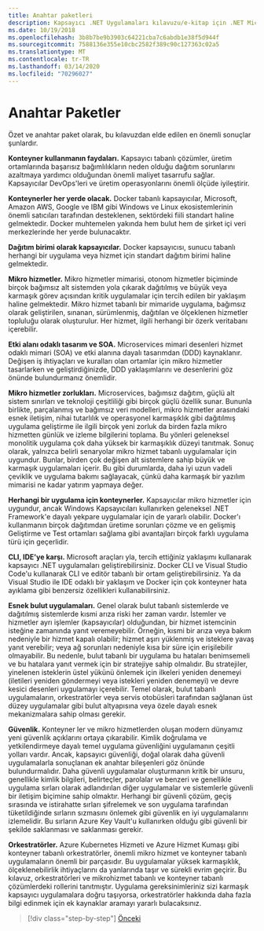 ```yaml
---
title: Anahtar paketleri
description: Kapsayıcı .NET Uygulamaları kılavuzu/e-kitap için .NET Microservices Architecture'dan önemli paketleri alın, avantajlar ve dezavantajlar, tasarım ve geliştirme için DDD desenleri gibi bir mikrohizmet mimarisi ni kullanırken ilgili üst düzey sorunlara hızlı bir şekilde göz atın, esneklik, güvenlik ve orkestratörlerin kullanımı.
ms.date: 10/19/2018
ms.openlocfilehash: 3b8b7be9b3903c64221cba7c6abdb1e38f5d944f
ms.sourcegitcommit: 7588136e355e10cbc2582f389c90c127363c02a5
ms.translationtype: MT
ms.contentlocale: tr-TR
ms.lasthandoff: 03/14/2020
ms.locfileid: "70296027"
---
```

# <a name="key-takeaways"></a>Anahtar Paketler

Özet ve anahtar paket olarak, bu kılavuzdan elde edilen en önemli sonuçlar şunlardır.

**Konteyner kullanmanın faydaları.** Kapsayıcı tabanlı çözümler, üretim ortamlarında başarısız bağımlılıkların neden olduğu dağıtım sorunlarını azaltmaya yardımcı olduğundan önemli maliyet tasarrufu sağlar. Kapsayıcılar DevOps'leri ve üretim operasyonlarını önemli ölçüde iyileştirir.

**Konteynerler her yerde olacak.** Docker tabanlı kapsayıcılar, Microsoft, Amazon AWS, Google ve IBM gibi Windows ve Linux ekosistemlerinin önemli satıcıları tarafından desteklenen, sektördeki fiili standart haline gelmektedir. Docker muhtemelen yakında hem bulut hem de şirket içi veri merkezlerinde her yerde bulunacaktır.

**Dağıtım birimi olarak kapsayıcılar.** Docker kapsayıcısı, sunucu tabanlı herhangi bir uygulama veya hizmet için standart dağıtım birimi haline gelmektedir.

**Mikro hizmetler.** Mikro hizmetler mimarisi, otonom hizmetler biçiminde birçok bağımsız alt sistemden yola çıkarak dağıtılmış ve büyük veya karmaşık görev açısından kritik uygulamalar için tercih edilen bir yaklaşım haline gelmektedir. Mikro hizmet tabanlı bir mimaride uygulama, bağımsız olarak geliştirilen, sınanan, sürümlenmiş, dağıtılan ve ölçeklenen hizmetler topluluğu olarak oluşturulur. Her hizmet, ilgili herhangi bir özerk veritabanı içerebilir.

**Etki alanı odaklı tasarım ve SOA.** Microservices mimari desenleri hizmet odaklı mimari (SOA) ve etki alanına dayalı tasarımdan (DDD) kaynaklanır. Değişen iş ihtiyaçları ve kuralları olan ortamlar için mikro hizmetler tasarlarken ve geliştirdiğinizde, DDD yaklaşımlarını ve desenlerini göz önünde bulundurmanız önemlidir.

**Mikro hizmetler zorlukları.** Microservices, bağımsız dağıtım, güçlü alt sistem sınırları ve teknoloji çeşitliliği gibi birçok güçlü özellik sunar. Bununla birlikte, parçalanmış ve bağımsız veri modelleri, mikro hizmetler arasındaki esnek iletişim, nihai tutarlılık ve operasyonel karmaşıklık gibi dağıtılmış uygulama geliştirme ile ilgili birçok yeni zorluk da birden fazla mikro hizmetten günlük ve izleme bilgilerini toplama. Bu yönleri geleneksel monolitik uygulama çok daha yüksek bir karmaşıklık düzeyi tanıtmak. Sonuç olarak, yalnızca belirli senaryolar mikro hizmet tabanlı uygulamalar için uygundur. Bunlar, birden çok değişen alt sistemlere sahip büyük ve karmaşık uygulamaları içerir. Bu gibi durumlarda, daha iyi uzun vadeli çeviklik ve uygulama bakımı sağlayacak, çünkü daha karmaşık bir yazılım mimarisi ne kadar yatırım yapmaya değer.

**Herhangi bir uygulama için konteynerler.** Kapsayıcılar mikro hizmetler için uygundur, ancak Windows Kapsayıcıları kullanırken geleneksel .NET Framework'e dayalı yekpare uygulamalar için de yararlı olabilir. Docker'ı kullanmanın birçok dağıtımdan üretime sorunları çözme ve en gelişmiş Geliştirme ve Test ortamları sağlama gibi avantajları birçok farklı uygulama türü için geçerlidir.

**CLI, IDE'ye karşı.** Microsoft araçları yla, tercih ettiğiniz yaklaşımı kullanarak kapsayıcı .NET uygulamaları geliştirebilirsiniz. Docker CLI ve Visual Studio Code'u kullanarak CLI ve editör tabanlı bir ortam geliştirebilirsiniz. Ya da Visual Studio ile IDE odaklı bir yaklaşım ve Docker için çok konteyner hata ayıklama gibi benzersiz özellikleri kullanabilirsiniz.

**Esnek bulut uygulamaları.** Genel olarak bulut tabanlı sistemlerde ve dağıtılmış sistemlerde kısmi arıza riski her zaman vardır. İstemler ve hizmetler ayrı işlemler (kapsayıcılar) olduğundan, bir hizmet istemcinin isteğine zamanında yanıt veremeyebilir. Örneğin, kısmi bir arıza veya bakım nedeniyle bir hizmet kapalı olabilir; hizmet aşırı yüklenmiş ve isteklere yavaş yanıt verebilir; veya ağ sorunları nedeniyle kısa bir süre için erişilebilir olmayabilir. Bu nedenle, bulut tabanlı bir uygulama bu hataları benimsemeli ve bu hatalara yanıt vermek için bir stratejiye sahip olmalıdır. Bu stratejiler, yinelenen isteklerin üstel yükünü önlemek için ilkeleri yeniden denemeyi (iletileri yeniden göndermeyi veya istekleri yeniden denemeyi) ve devre kesici desenleri uygulamayı içerebilir. Temel olarak, bulut tabanlı uygulamaların, orkestratörler veya servis otobüsleri tarafından sağlanan üst düzey uygulamalar gibi bulut altyapısına veya özele dayalı esnek mekanizmalara sahip olması gerekir.

**Güvenlik.** Konteyner ler ve mikro hizmetlerden oluşan modern dünyamız yeni güvenlik açıklarını ortaya çıkarabilir. Kimlik doğrulama ve yetkilendirmeye dayalı temel uygulama güvenliğini uygulamanın çeşitli yolları vardır. Ancak, kapsayıcı güvenliği, doğal olarak daha güvenli uygulamalarla sonuçlanan ek anahtar bileşenleri göz önünde bulundurmalıdır. Daha güvenli uygulamalar oluşturmanın kritik bir unsuru, genellikle kimlik bilgileri, belirteçler, parolalar ve benzeri ve genellikle uygulama sırları olarak adlandırılan diğer uygulamalar ve sistemlerle güvenli bir iletişim biçimine sahip olmaktır. Herhangi bir güvenli çözüm, geçiş sırasında ve istirahatte sırları şifrelemek ve son uygulama tarafından tüketildiğinde sırların sızmasını önlemek gibi güvenlik en iyi uygulamalarını izlemelidir. Bu sırların Azure Key Vault'u kullanırken olduğu gibi güvenli bir şekilde saklanması ve saklanması gerekir.

**Orkestratörler.** Azure Kubernetes Hizmeti ve Azure Hizmet Kumaşı gibi konteyner tabanlı orkestratörler, önemli mikro hizmet ve konteyner tabanlı uygulamaların önemli bir parçasıdır. Bu uygulamalar yüksek karmaşıklık, ölçeklenebilirlik ihtiyaçlarını da yanlarında taşır ve sürekli evrim geçirir. Bu kılavuz, orkestratörleri ve mikrohizmet tabanlı ve konteyner tabanlı çözümlerdeki rollerini tanıtmıştır. Uygulama gereksinimleriniz sizi karmaşık kapsayıcı uygulamalara doğru taşıyorsa, orkestratörler hakkında daha fazla bilgi edinmek için ek kaynaklar aramayı yararlı bulacaksınız.

>[!div class="step-by-step"]
>[Önceki](secure-net-microservices-web-applications/azure-key-vault-protects-secrets.md)
